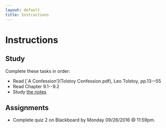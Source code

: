 ```yaml
---
layout: default
title: Instructions
---
```



# Instructions #


## Study

Complete these tasks in order:

+ Read [`A Confession’](Tolstoy Confession.pdf), Leo Tolstoy, pp.13-–55
+ Read Chapter 9.1--9.2
+ Study [the notes](/Teaching/Examined/Meaning/Handout) 


## Assignments

+ Complete quiz 2 on Blackboard by Monday 09/26/2016 @ 11:59pm.
